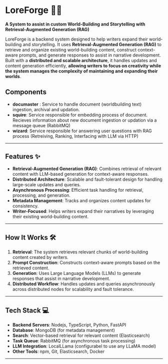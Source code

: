# LoreForge 🧙‍♂️
**A System to assist in custom World-Building and Storytelling with Retrieval-Augmented Generation (RAG)**

LoreForge is a backend system designed to help writers expand their world-building and storytelling. It uses **Retrieval-Augmented Generation (RAG)** to retrieve and organize existing world-building content, construct context-aware prompts, and generate responses to assist in narrative development. Built with a **distributed and scalable architecture**, it handles updates and content generation efficiently, **allowing writers to focus on creativity while the system manages the complexity of maintaining and expanding their worlds**.

## Components
- **documaster** : Service to handle document (worldbuilding text) ingestion, archival and updation.
- **squire**: Service responsible for embedding process of document. Recieves information about new document ingestion or updation via a message queue (RabbitMQ)
- **wizard**: Service responsible for answering user questions with RAG process (Retreiving, Ranking, Interfacing with LLM via HTTP)


---

## Features ✨
- **Retrieval-Augmented Generation (RAG)**: Combines retrieval of relevant content with LLM-based generation for context-aware responses.
- **Distributed Architecture**: Scalable and fault-tolerant design for handling large-scale updates and queries.
- **Asynchronous Processing**: Efficient task handling for retrieval, processing, and generation.
- **Metadata Management**: Tracks and organizes content updates for consistency.
- **Writer-Focused**: Helps writers expand their narratives by leveraging their existing world-building content.

---

## How It Works 🛠️
1. **Retrieval**: The system retrieves relevant chunks of world-building content created by writers.
2. **Prompt Construction**: Constructs context-aware prompts based on the retrieved content.
3. **Generation**: Uses Large Language Models (LLMs) to generate responses that assist in narrative development.
4. **Distributed Workflow**: Handles updates and queries asynchronously across distributed nodes for scalability and fault tolerance.

---

## Tech Stack 💻
- **Backend Servers**: Nodejs, TypeScript, Python, FastAPI
- **Database**: MongoDB (for metadata management)
- **Search**: Vector-based retrieval for relevant content (Elasticsearch)
- **Task Queue**: RabbitMQ (for asynchronous task processing)
- **LLM Integration**: LocalLLama (configurabel to use any LLaMA model)
- **Other Tools**: npm, Git, Elasticsearch, Docker

---